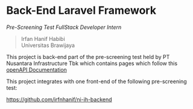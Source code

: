 # Back-End Laravel Framework

*Pre-Screening Test FullStack Developer Intern*

> Irfan Hanif Habibi <br>
> Universitas Brawijaya

This project is back-end part of the pre-screening test held by PT Nusantara Infrastructure Tbk which contains pages which follow this [openAPI Documentation](openapi.yaml)

This project integrates with one front-end of the following pre-screening test:

https://github.com/irfnhanif/ni-ih-backend